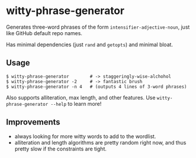 # witty-phrase-generator

Generates three-word phrases of the form `intensifier-adjective-noun`, just like GitHub default repo names.

Has minimal dependencies (just `rand` and `getopts`) and minimal bloat. 

## Usage

```
$ witty-phrase-generator        # -> staggeringly-wise-alchohol
$ witty-phrase-generator -2     # -> fantastic brush
$ witty-phrase-generator -n 4   # (outputs 4 lines of 3-word phrases)
```

Also supports alliteration, max length, and other features. Use `witty-phrase-generator --help` to learn more!

## Improvements
- always looking for more witty words to add to the wordlist.
- alliteration and length algorithms are pretty random right now, and thus pretty slow if the constraints are tight.
